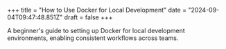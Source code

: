 +++
title = "How to Use Docker for Local Development"
date = "2024-09-04T09:47:48.851Z"
draft = false
+++

A beginner's guide to setting up Docker for local development environments, enabling consistent workflows across teams.
        